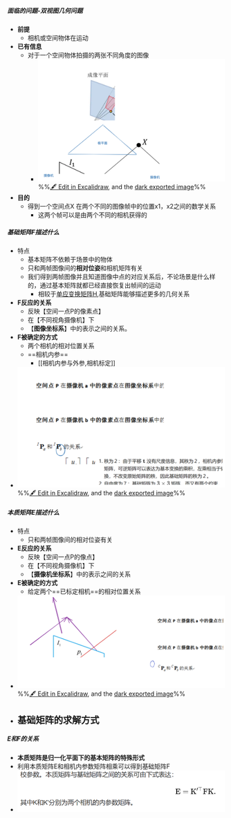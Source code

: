 ##### 面临的问题-双视图几何问题
- **前提**
	- 相机或空间物体在运动
- **已有信息**
	- 对于一个空间物体拍摄的两张不同角度的图像
		- ![](attachments/%E5%9F%BA%E7%A1%80%E7%9F%A9%E9%98%B5F,%E6%9C%AC%E8%B4%A8%E7%9F%A9%E9%98%B5E,%E5%8D%95%E5%BA%94%E5%8F%98%E6%8D%A2%E7%9F%A9%E9%98%B5H%202023-01-04%2014.38.30.excalidraw.svg)%%[🖋 Edit in Excalidraw](attachments/%E5%9F%BA%E7%A1%80%E7%9F%A9%E9%98%B5F,%E6%9C%AC%E8%B4%A8%E7%9F%A9%E9%98%B5E,%E5%8D%95%E5%BA%94%E5%8F%98%E6%8D%A2%E7%9F%A9%E9%98%B5H%202023-01-04%2014.38.30.excalidraw.md), and the [dark exported image](attachments/%E5%9F%BA%E7%A1%80%E7%9F%A9%E9%98%B5F,%E6%9C%AC%E8%B4%A8%E7%9F%A9%E9%98%B5E,%E5%8D%95%E5%BA%94%E5%8F%98%E6%8D%A2%E7%9F%A9%E9%98%B5H%202023-01-04%2014.38.30.excalidraw.dark.svg)%%
- **目的**
	- 得到一个空间点X 在两个不同的图像帧中的位置x1，x2之间的数学关系
		- 这两个帧可以是由两个不同的相机获得的
##### 基础矩阵F描述什么
- 特点
	- 基本矩阵不依赖于场景中的物体
	- 只和两帧图像间的**相对位姿**和相机矩阵有关
	- 我们得到两帧图像并且知道图像中点的对应关系后，不论场景是什么样的，通过基本矩阵就都已经直接恢复出帧间的运动
		- 相较于[单应变换矩阵H](单应变换矩阵H.md),基础矩阵能够描述更多的几何关系
- **F反应的关系**
	- 反映【空间一点P的像素点】
	- 在【不同视角摄像机】下
	- 【**图像坐标系**】中的表示之间的关系。
- **F被确定的方式**
	- 两个相机的相对位置关系
	- ==相机内参==
		- [[相机内参与外参,相机标定]]
- ![](attachments/%E5%9F%BA%E7%A1%80%E7%9F%A9%E9%98%B5F,%E6%9C%AC%E8%B4%A8%E7%9F%A9%E9%98%B5E,%E5%8D%95%E5%BA%94%E5%8F%98%E6%8D%A2%E7%9F%A9%E9%98%B5H%202023-01-04%2014.46.19.excalidraw.svg)%%[🖋 Edit in Excalidraw](attachments/%E5%9F%BA%E7%A1%80%E7%9F%A9%E9%98%B5F,%E6%9C%AC%E8%B4%A8%E7%9F%A9%E9%98%B5E,%E5%8D%95%E5%BA%94%E5%8F%98%E6%8D%A2%E7%9F%A9%E9%98%B5H%202023-01-04%2014.46.19.excalidraw.md), and the [dark exported image](attachments/%E5%9F%BA%E7%A1%80%E7%9F%A9%E9%98%B5F,%E6%9C%AC%E8%B4%A8%E7%9F%A9%E9%98%B5E,%E5%8D%95%E5%BA%94%E5%8F%98%E6%8D%A2%E7%9F%A9%E9%98%B5H%202023-01-04%2014.46.19.excalidraw.dark.svg)%%
##### 本质矩阵E描述什么
- 特点
	- 只和两帧图像间的相对位姿有关
- **E反应的关系**
	- 反映【空间一点P的像点】
	- 在【不同视角摄像机】下
	- 【**摄像机坐标系**】中的表示之间的关系
- **E被确定的方式**
	- 给定两个==已标定相机==的相对位置关系
- ![](attachments/%E5%9F%BA%E7%A1%80%E7%9F%A9%E9%98%B5F,%E6%9C%AC%E8%B4%A8%E7%9F%A9%E9%98%B5E,%E5%8D%95%E5%BA%94%E5%8F%98%E6%8D%A2%E7%9F%A9%E9%98%B5H%202023-01-04%2014.46.36.excalidraw.svg)%%[🖋 Edit in Excalidraw](attachments/%E5%9F%BA%E7%A1%80%E7%9F%A9%E9%98%B5F,%E6%9C%AC%E8%B4%A8%E7%9F%A9%E9%98%B5E,%E5%8D%95%E5%BA%94%E5%8F%98%E6%8D%A2%E7%9F%A9%E9%98%B5H%202023-01-04%2014.46.36.excalidraw.md), and the [dark exported image](attachments/%E5%9F%BA%E7%A1%80%E7%9F%A9%E9%98%B5F,%E6%9C%AC%E8%B4%A8%E7%9F%A9%E9%98%B5E,%E5%8D%95%E5%BA%94%E5%8F%98%E6%8D%A2%E7%9F%A9%E9%98%B5H%202023-01-04%2014.46.36.excalidraw.dark.svg)%%
- **基础矩阵的求解方式**
	- 

##### E和F的关系
- **本质矩阵是归一化平面下的基本矩阵的特殊形式**
- 利用本质矩阵E和相机内参数矩阵相乘可以得到基础矩阵F
- ![](attachments/Pasted%20image%2020230104162437.png)

